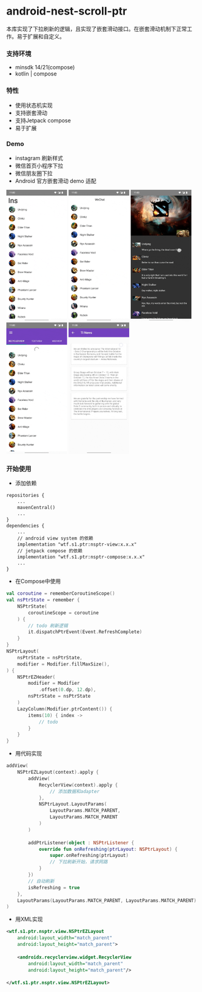 # android-nest-scroll-ptr

本库实现了下拉刷新的逻辑，且实现了嵌套滑动接口。在嵌套滑动机制下正常工作。易于扩展和自定义。

### 支持环境

- minsdk 14/21(compose)
- kotlin | compose

### 特性

- 使用状态机实现
- 支持嵌套滑动
- 支持Jetpack compose
- 易于扩展


### Demo

- instagram 刷新样式
- 微信首页小程序下拉
- 微信朋友圈下拉
- Android 官方嵌套滑动 demo 适配

<div>

<img src="https://github.com/s1rius/android-nest-scroll-ptr/blob/master/doc/ins.gif" width="160" height="346" />
<img src="https://github.com/s1rius/android-nest-scroll-ptr/blob/master/doc/wechat.gif" width="160" height="346" />
<img src="https://github.com/s1rius/android-nest-scroll-ptr/blob/master/doc/moment.gif" width="160" height="346" />
<img src="https://github.com/s1rius/android-nest-scroll-ptr/blob/master/doc/tab.gif" width="160" height="346" />
<img src="https://github.com/s1rius/android-nest-scroll-ptr/blob/master/doc/nestedscroll.gif" width="160" height="346" />

</div>	


### 开始使用

- 添加依赖

```
repositories {
    ...
    mavenCentral()
    ...
}
dependencies {
    ...
    // android view system 的依赖
    implementation "wtf.s1.ptr:nsptr-view:x.x.x"
    // jetpack compose 的依赖
    implementation "wtf.s1.ptr:nsptr-compose:x.x.x"
    ...
}
```

- 在Compose中使用

```kotlin
val coroutine = rememberCoroutineScope()
val nsPtrState = remember {
    NSPtrState(
        coroutineScope = coroutine
    ) {
        // todo 刷新逻辑
        it.dispatchPtrEvent(Event.RefreshComplete)
    }
}
NSPtrLayout(
    nsPtrState = nsPtrState,
    modifier = Modifier.fillMaxSize(),
) {
    NSPtrEZHeader(
        modifier = Modifier
            .offset(0.dp, 12.dp),
        nsPtrState = nsPtrState
    )
    LazyColumn(Modifier.ptrContent()) {
        items(10) { index ->
            // todo
        }
    }
}
```

- 用代码实现

```kotlin
addView(
    NSPtrEZLayout(context).apply {
        addView(
            RecyclerView(context).apply {
                // 添加数据和adapter
            },
            NSPtrLayout.LayoutParams(
                LayoutParams.MATCH_PARENT, 
                LayoutParams.MATCH_PARENT
            )
        )

        addPtrListener(object : NSPtrListener {
            override fun onRefreshing(ptrLayout: NSPtrLayout) {
                super.onRefreshing(ptrLayout)
                // 下拉刷新开始，请求网路
            }
        })
		// 自动刷新
		isRefreshing = true
    },
    LayoutParams(LayoutParams.MATCH_PARENT, LayoutParams.MATCH_PARENT)
)
```

- 用XML实现

```xml
<wtf.s1.ptr.nsptr.view.NSPtrEZLayout
    android:layout_width="match_parent"
    android:layout_height="match_parent">

    <androidx.recyclerview.widget.RecyclerView
        android:layout_width="match_parent"
        android:layout_height="match_parent"/>

</wtf.s1.ptr.nsptr.view.NSPtrEZLayout>
```